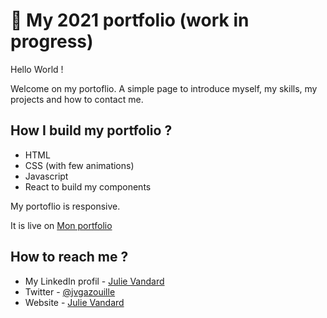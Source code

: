 # 🚀 My 2021 portfolio (work in progress)

Hello World !

Welcome on my portoflio. A simple page to introduce myself, my skills, my projects and how to contact me.


## How I build my portfolio ?
- HTML
- CSS (with few animations)
- Javascript
- React to build my components

My portoflio is responsive.

It is live on [Mon portfolio](https://julie-vandard-portoflio.netlify.app/)

## How to reach me ?
- My LinkedIn profil - [Julie Vandard](https://www.linkedin.com/in/julie-vandard/)
- Twitter - [@jvgazouille](https://www.twitter.com/jvgazouille)
- Website - [Julie Vandard](https://www.lesmainsdanslecode.com)